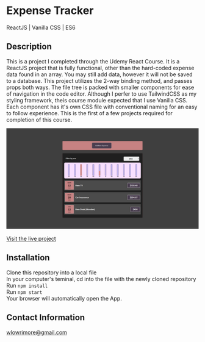 # Expense Tracker
ReactJS | Vanilla CSS | ES6

## Description
This is a project I completed through the Udemy React Course.  It is a ReactJS project that is fully functional, other than the hard-coded expense data found in an array.  You may still add data, however it will not be saved to a database.  This project utilizes the 2-way binding method, and passes props both ways.  The file tree is packed with smaller components for ease of navigation in the code editor.  Although I perfer to use TailwindCSS as my styling framework, theis course module expected that I use Vanilla CSS.  Each component has it's own CSS file with conventional naming for an easy to follow experience.  This is the first of a few projects required for completion of this course.

<img src='public/screenShot.png' alt='' />

<a href='https://udemy-react-project.vercel.app/' target='_blank' rel='noreferrer'>Visit the live project</a>

## Installation
Clone this repository into a local file<br>
In your computer's teminal, cd into the file with the newly cloned repository<br>
Run `npm install`<br>
Run `npm start`<br>
Your browser will automatically open the App.

## Contact Information
[wlowrimore@gmail.com](mailto:wlowrimore@gmmail.com)